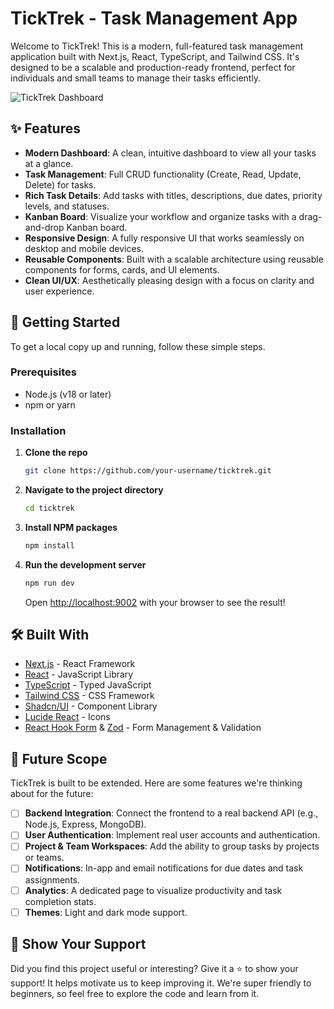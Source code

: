 # TickTrek - Task Management App

Welcome to TickTrek! This is a modern, full-featured task management application built with Next.js, React, TypeScript, and Tailwind CSS. It's designed to be a scalable and production-ready frontend, perfect for individuals and small teams to manage their tasks efficiently.

![TickTrek Dashboard](https://picsum.photos/1200/600?random=1)

## ✨ Features

- **Modern Dashboard**: A clean, intuitive dashboard to view all your tasks at a glance.
- **Task Management**: Full CRUD functionality (Create, Read, Update, Delete) for tasks.
- **Rich Task Details**: Add tasks with titles, descriptions, due dates, priority levels, and statuses.
- **Kanban Board**: Visualize your workflow and organize tasks with a drag-and-drop Kanban board.
- **Responsive Design**: A fully responsive UI that works seamlessly on desktop and mobile devices.
- **Reusable Components**: Built with a scalable architecture using reusable components for forms, cards, and UI elements.
- **Clean UI/UX**: Aesthetically pleasing design with a focus on clarity and user experience.

## 🚀 Getting Started

To get a local copy up and running, follow these simple steps.

### Prerequisites

- Node.js (v18 or later)
- npm or yarn

### Installation

1.  **Clone the repo**
    ```sh
    git clone https://github.com/your-username/ticktrek.git
    ```
2.  **Navigate to the project directory**
    ```sh
    cd ticktrek
    ```
3.  **Install NPM packages**
    ```sh
    npm install
    ```
4.  **Run the development server**
    ```sh
    npm run dev
    ```
    Open [http://localhost:9002](http://localhost:9002) with your browser to see the result!

## 🛠️ Built With

- [Next.js](https://nextjs.org/) - React Framework
- [React](https://reactjs.org/) - JavaScript Library
- [TypeScript](https://www.typescriptlang.org/) - Typed JavaScript
- [Tailwind CSS](https://tailwindcss.com/) - CSS Framework
- [Shadcn/UI](https://ui.shadcn.com/) - Component Library
- [Lucide React](https://lucide.dev/) - Icons
- [React Hook Form](https://react-hook-form.com/) & [Zod](https://zod.dev/) - Form Management & Validation

## 🔮 Future Scope

TickTrek is built to be extended. Here are some features we're thinking about for the future:

-   [ ] **Backend Integration**: Connect the frontend to a real backend API (e.g., Node.js, Express, MongoDB).
-   [ ] **User Authentication**: Implement real user accounts and authentication.
-   [ ] **Project & Team Workspaces**: Add the ability to group tasks by projects or teams.
-   [ ] **Notifications**: In-app and email notifications for due dates and task assignments.
-   [ ] **Analytics**: A dedicated page to visualize productivity and task completion stats.
-   [ ] **Themes**: Light and dark mode support.

## 💖 Show Your Support

Did you find this project useful or interesting? Give it a ⭐️ to show your support! It helps motivate us to keep improving it. We're super friendly to beginners, so feel free to explore the code and learn from it.
